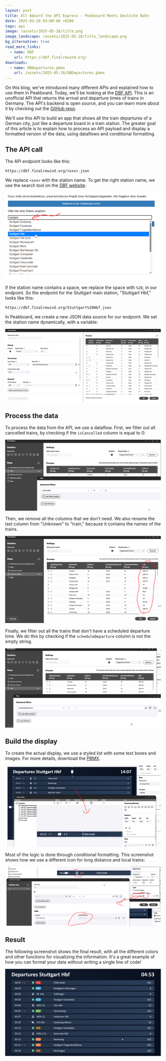 ```yaml
---
layout: post
title: All Aboard the API Express - Peakboard Meets Deutsche Bahn
date: 2025-05-28 03:00:00 +0200
tags: api
image: /assets/2025-05-28/title.png
image_landscape: /assets/2025-05-28/title_landscape.png
bg_alternative: true
read_more_links:
  - name: DBF
    url: https://dbf.finalrewind.org/
downloads:
  - name: DBDepartures.pbmx
    url: /assets/2025-05-28/DBDepartures.pbmx
---
```

On this blog, we've introduced many different APIs and explained how to use them in Peakboard. Today, we'll be looking at the [DBF API](https://dbf.finalrewind.org). This is an unofficial API that returns the arrival and departure times of trains in Germany. The API's backend is open source, and you can learn more about it by checking out the [GitHub repo](https://github.com/derf/db-fakedisplay).

We'll use this API to build an app that shows all the train departures of a German city, just like a departure board in a train station. The greater goal of this article is to explain how to process an API payload and display a formatted version of the data, using dataflows and conditional formatting.

## The API call

The API endpoint looks like this:
```url
https://dbf.finalrewind.org/<xxx>.json
```
We replace `<xxx>` with the station name. To get the right station name, we use the search tool on the [DBF website](https://dbf.finalrewind.org/):

![image](/assets/2025-05-28/010.png)

If the station name contains a space, we replace the space with `%20`, in our endpoint. So the endpoint for the Stuttgart main station, "Stuttgart Hbf," looks like this:
```url
https://dbf.finalrewind.org/Stuttgart%20Hbf.json
```

In Peakboard, we create a new JSON data source for our endpoint. We set the station name dynamically, with a variable:

![image](/assets/2025-05-28/020.png)

## Process the data

To process the data from the API, we use a dataflow. First, we filter out all cancelled trains, by checking if the `isCancelled` column is equal to 0:

![image](/assets/2025-05-28/030.png)

Then, we remove all the columns that we don't need. We also rename the last column from "Unknown" to "train," because it contains the names of the trains.

![image](/assets/2025-05-28/040.png)

Finally, we filter out all the trains that don't have a scheduled departure time. We do this by checking if the `scheduleDeparture` column is not the empty string.

![image](/assets/2025-05-28/050.png)

## Build the display

To create the actual display, we use a styled list with some text boxes and images. For more details, download the [PBMX](/assets/2025-05-28/DBDepartures.pbmx).

![image](/assets/2025-05-28/060.png)

Most of the logic is done through conditional formatting. This screenshot shows how we use a different icon for long distance and local trains:

![image](/assets/2025-05-28/070.png)

## Result

The following screenshot shows the final result, with all the different colors and other functions for visualizing the information. It's a great example of how you can format your data without writing a single line of code!

![image](/assets/2025-05-28/080.png)
